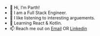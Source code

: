 - 👋  Hi, I’m Parth!
- 🚀  I am a Full Stack Engineer.
- 👀  I like listening to interesting arguements.
- 🌱  Learning React & Kotlin.
- 📫  Reach me out on [Email](mailto:agrawal.parth9@gmail.com) OR [Linkedin](https://www.linkedin.com/in/parthcodes/)

<!---
parthagrawal9/parthagrawal9 is a ✨ special ✨ repository because its `README.md` (this file) appears on your GitHub profile.
You can click the Preview link to take a look at your changes.
--->
